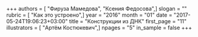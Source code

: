 +++
authors = [ "Фируза Мамедова", "Ксения Федосова",]
slogan = ""
rubric = [ "Как это устроено",]
year = "2016"
month = "01"
date = "2017-05-24T19:06:23+03:00"
title = "Конструкции из ДНК"
first_page = "11"
illustrators = [ "Артём Костюкевич",]
npages = "5"
in_sample = false
+++
